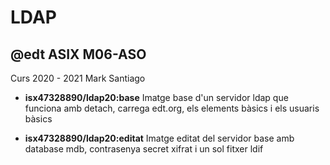 # LDAP
## @edt ASIX M06-ASO
Curs 2020 - 2021
Mark Santiago
* **isx47328890/ldap20:base** Imatge base d'un servidor ldap que funciona amb detach, carrega edt.org, els elements bàsics i els usuaris bàsics

* **isx47328890/ldap20:editat** Imatge editat del servidor base amb database mdb, contrasenya secret xifrat i un sol fitxer ldif
